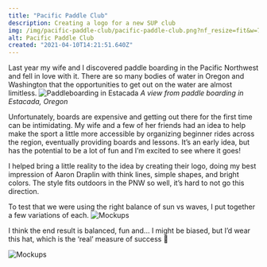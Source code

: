 ```yaml
---
title: "Pacific Paddle Club"
description: Creating a logo for a new SUP club
img: /img/pacific-paddle-club/pacific-paddle-club.png?nf_resize=fit&w=751&h=563
alt: Pacific Paddle Club
created: "2021-04-10T14:21:51.640Z"
---
```

Last year my wife and I discovered paddle boarding in the Pacific Northwest and fell in love with it. There are so many bodies of water in Oregon and Washington that the opportunities to get out on the water are almost limitless. 
![Paddleboarding in Estacada](/img/pacific-paddle-club/estacada.jpg?nf_resize=fit&w=751&h=796)
*A view from paddle boarding in Estacada, Oregon*

Unfortunately, boards are expensive and getting out there for the first time can be intimidating. My wife and a few of her friends had an idea to help make the sport a little more accessible by organizing beginner rides across the region, eventually providing boards and lessons. It’s an early idea, but has the potential to be a lot of fun and I’m excited to see where it goes!

I helped bring a little reality to the idea by creating their logo, doing my best impression of Aaron Draplin with think lines, simple shapes, and bright colors. The style fits outdoors in the PNW so well, it’s hard to not go this direction.

To test that we were using the right balance of sun vs waves, I put together a few variations of each.
![Mockups](/img/pacific-paddle-club/ppc-variations.jpg?nf_resize=fit&w=751&h=563)

I think the end result is balanced, fun and... I might be biased, but I’d wear this hat, which is the ‘real’ measure of success 🤪

![Mockups](/img/pacific-paddle-club/mockups.jpg?nf_resize=fit&w=751&h=563)